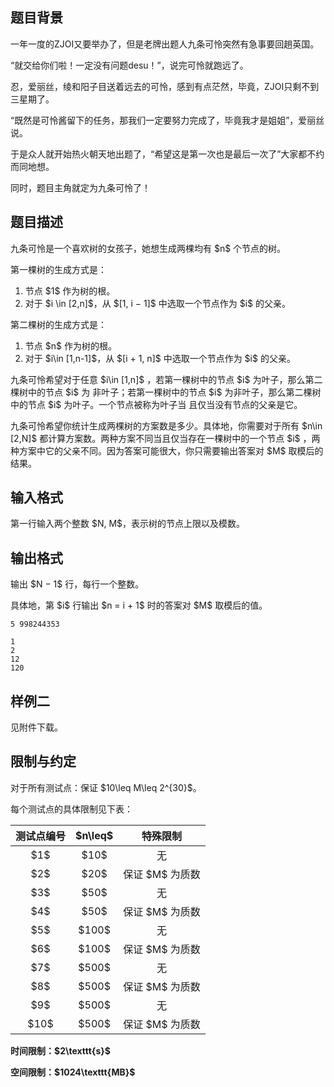 <h2>题目背景</h2>
<p>一年一度的ZJOI又要举办了，但是老牌出题人九条可怜突然有急事要回趟英国。</p>
<p>“就交给你们啦！一定没有问题desu！”，说完可怜就跑远了。</p>
<p>忍，爱丽丝，绫和阳子目送着远去的可怜，感到有点茫然，毕竟，ZJOI只剩不到三星期了。 </p>
<p>“既然是可怜酱留下的任务，那我们一定要努力完成了，毕竟我才是姐姐”，爱丽丝说。 </p>
<p>于是众人就开始热火朝天地出题了，“希望这是第一次也是最后一次了”大家都不约而同地想。</p>
<p>同时，题目主角就定为九条可怜了！</p>
<h2>题目描述</h2>
<p>九条可怜是一个喜欢树的女孩子，她想生成两棵均有 $n$ 个节点的树。 </p>
<p>第一棵树的生成方式是：</p>
<ol>
<li>节点 $1$ 作为树的根。 </li>
<li>对于 $i \in [2,n]$，从 $[1, i − 1]$ 中选取一个节点作为 $i$ 的父亲。 </li>
</ol>
<p>第二棵树的生成方式是： </p>
<ol>
<li>节点 $n$ 作为树的根。</li>
<li>对于 $i\in [1,n-1]$，从 $[i + 1, n]$ 中选取一个节点作为 $i$ 的父亲。</li>
</ol>
<p>九条可怜希望对于任意 $i\in [1,n]$ ，若第一棵树中的节点 $i$ 为叶子，那么第二棵树中的节点 $i$ 为 非叶子；若第一棵树中的节点 $i$ 为非叶子，那么第二棵树中的节点 $i$ 为叶子。一个节点被称为叶子当 且仅当没有节点的父亲是它。</p>
<p>九条可怜希望你统计生成两棵树的方案数是多少。具体地，你需要对于所有 $n\in [2,N]$ 都计算方案数。两种方案不同当且仅当存在一棵树中的一个节点 $i$ ，两种方案中它的父亲不同。因为答案可能很大，你只需要输出答案对 $M$ 取模后的结果。</p>
<h2>输入格式</h2>
<p>第一行输入两个整数 $N, M$，表示树的节点上限以及模数。</p>
<h2>输出格式</h2>
<p>输出 $N − 1$ 行，每行一个整数。</p>
<p>具体地，第 $i$ 行输出 $n = i + 1$ 时的答案对 $M$ 取模后的值。</p>


<pre><code class="language-input1">5 998244353
</code></pre>


<pre><code class="language-output1">1
2
12
120
</code></pre>

<h2>样例二</h2>
<p>见附件下载。</p>
<h2>限制与约定</h2>
<p>对于所有测试点：保证 $10\leq M\leq 2^{30}$。 </p>
<p>每个测试点的具体限制见下表：</p>
<div class="table-responsive">
<table class="table table-bordered table-text-center table-vertical-middle">
<thead>
<tr>
<th style="text-align:center;">测试点编号</th>
<th style="text-align:center;">$n\leq$</th>
<th style="text-align:center;">特殊限制</th>
</tr>
</thead>
<tbody>
<tr>
<td style="text-align:center;">$1$</td>
<td style="text-align:center;">$10$</td>
<td style="text-align:center;">无</td>
</tr>
<tr>
<td style="text-align:center;">$2$</td>
<td style="text-align:center;">$20$</td>
<td style="text-align:center;">保证 $M$ 为质数</td>
</tr>
<tr>
<td style="text-align:center;">$3$</td>
<td style="text-align:center;">$50$</td>
<td style="text-align:center;">无</td>
</tr>
<tr>
<td style="text-align:center;">$4$</td>
<td style="text-align:center;">$50$</td>
<td style="text-align:center;">保证 $M$ 为质数</td>
</tr>
<tr>
<td style="text-align:center;">$5$</td>
<td style="text-align:center;">$100$</td>
<td style="text-align:center;">无</td>
</tr>
<tr>
<td style="text-align:center;">$6$</td>
<td style="text-align:center;">$100$</td>
<td style="text-align:center;">保证 $M$ 为质数</td>
</tr>
<tr>
<td style="text-align:center;">$7$</td>
<td style="text-align:center;">$500$</td>
<td style="text-align:center;">无</td>
</tr>
<tr>
<td style="text-align:center;">$8$</td>
<td style="text-align:center;">$500$</td>
<td style="text-align:center;">保证 $M$ 为质数</td>
</tr>
<tr>
<td style="text-align:center;">$9$</td>
<td style="text-align:center;">$500$</td>
<td style="text-align:center;">无</td>
</tr>
<tr>
<td style="text-align:center;">$10$</td>
<td style="text-align:center;">$500$</td>
<td style="text-align:center;">保证 $M$ 为质数</td>
</tr>
</tbody>
</table>
</div>
<p><strong>时间限制：$2\texttt{s}$</strong></p>
<p><strong>空间限制：$1024\texttt{MB}$</strong></p>
